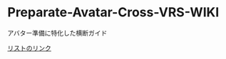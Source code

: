 # Preparate-Avatar-Cross-VRS-WIKI
アバター準備に特化した横断ガイド
  
[リストのリンク](https://docs.google.com/spreadsheets/d/1IA8vzbdy_L0ZYIhnGesF2qfjV7BZvil5FjOa3-08Upw/edit?usp=sharing)  
  
